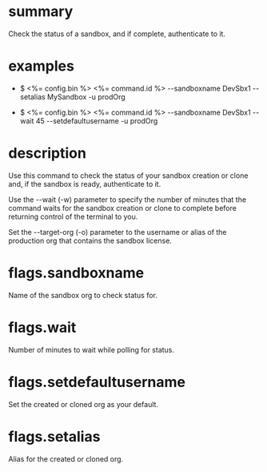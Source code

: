 # summary

Check the status of a sandbox, and if complete, authenticate to it.

# examples

- $ <%= config.bin %> <%= command.id %> --sandboxname DevSbx1 --setalias MySandbox -u prodOrg

- $ <%= config.bin %> <%= command.id %> --sandboxname DevSbx1 --wait 45 --setdefaultusername -u prodOrg

# description

Use this command to check the status of your sandbox creation or clone and, if the sandbox is ready, authenticate to it.

Use the --wait (-w) parameter to specify the number of minutes that the command waits for the sandbox creation or clone to complete before returning control of the terminal to you.

Set the --target-org (-o) parameter to the username or alias of the production org that contains the sandbox license.

# flags.sandboxname

Name of the sandbox org to check status for.

# flags.wait

Number of minutes to wait while polling for status.

# flags.setdefaultusername

Set the created or cloned org as your default.

# flags.setalias

Alias for the created or cloned org.
